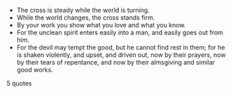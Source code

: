 - The cross is steady while the world is turning.
 - While the world changes, the cross stands firm.
 - By your work you show what you love and what you know.
 - For the unclean spirit enters easily into a man, and easily goes out from him.
 - For the devil may tempt the good, but he cannot find rest in them; for he is shaken violently, and upset, and driven out, now by their prayers, now by their tears of repentance, and now by their almsgiving and similar good works.

5 quotes